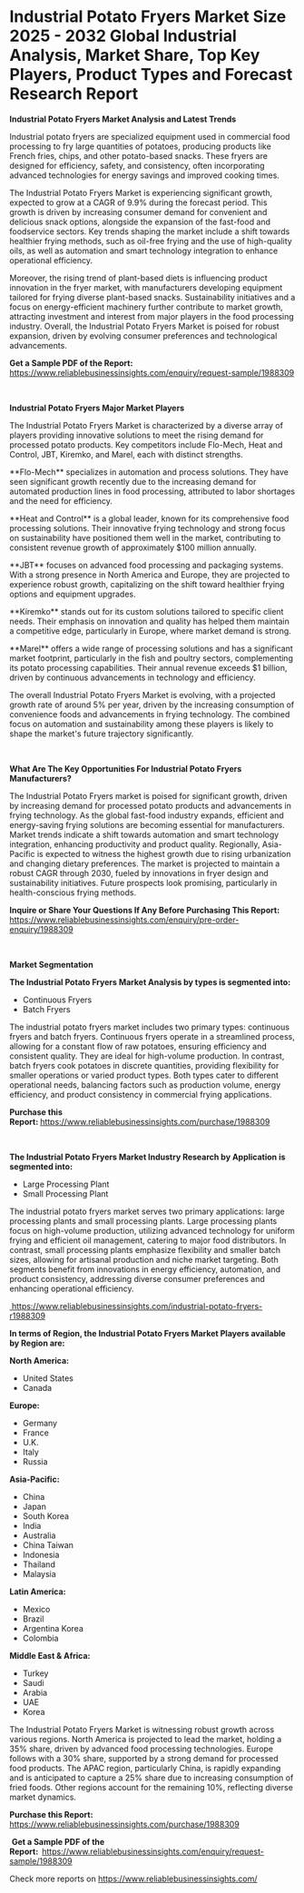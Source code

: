 <p><h1>Industrial Potato Fryers Market Size 2025 - 2032 Global Industrial Analysis, Market Share, Top Key Players, Product Types and Forecast Research Report</h1></p><p><strong>Industrial Potato Fryers Market Analysis and Latest Trends</strong></p>
<p><p>Industrial potato fryers are specialized equipment used in commercial food processing to fry large quantities of potatoes, producing products like French fries, chips, and other potato-based snacks. These fryers are designed for efficiency, safety, and consistency, often incorporating advanced technologies for energy savings and improved cooking times.</p><p>The Industrial Potato Fryers Market is experiencing significant growth, expected to grow at a CAGR of 9.9% during the forecast period. This growth is driven by increasing consumer demand for convenient and delicious snack options, alongside the expansion of the fast-food and foodservice sectors. Key trends shaping the market include a shift towards healthier frying methods, such as oil-free frying and the use of high-quality oils, as well as automation and smart technology integration to enhance operational efficiency.</p><p>Moreover, the rising trend of plant-based diets is influencing product innovation in the fryer market, with manufacturers developing equipment tailored for frying diverse plant-based snacks. Sustainability initiatives and a focus on energy-efficient machinery further contribute to market growth, attracting investment and interest from major players in the food processing industry. Overall, the Industrial Potato Fryers Market is poised for robust expansion, driven by evolving consumer preferences and technological advancements.</p></p>
<p><strong>Get a Sample PDF of the Report:&nbsp;</strong> <a href="https://www.reliablebusinessinsights.com/enquiry/request-sample/1988309?utm_campaign=2748&utm_medium=2&utm_source=Github&utm_content=ia&utm_term=02032025&utm_id=industrial-potato-fryers">https://www.reliablebusinessinsights.com/enquiry/request-sample/1988309</a></p>
<p>&nbsp;</p>
<p><strong>Industrial Potato Fryers Major Market Players</strong></p>
<p><p>The Industrial Potato Fryers Market is characterized by a diverse array of players providing innovative solutions to meet the rising demand for processed potato products. Key competitors include Flo-Mech, Heat and Control, JBT, Kiremko, and Marel, each with distinct strengths.</p><p>**Flo-Mech** specializes in automation and process solutions. They have seen significant growth recently due to the increasing demand for automated production lines in food processing, attributed to labor shortages and the need for efficiency.</p><p>**Heat and Control** is a global leader, known for its comprehensive food processing solutions. Their innovative frying technology and strong focus on sustainability have positioned them well in the market, contributing to consistent revenue growth of approximately $100 million annually.</p><p>**JBT** focuses on advanced food processing and packaging systems. With a strong presence in North America and Europe, they are projected to experience robust growth, capitalizing on the shift toward healthier frying options and equipment upgrades.</p><p>**Kiremko** stands out for its custom solutions tailored to specific client needs. Their emphasis on innovation and quality has helped them maintain a competitive edge, particularly in Europe, where market demand is strong.</p><p>**Marel** offers a wide range of processing solutions and has a significant market footprint, particularly in the fish and poultry sectors, complementing its potato processing capabilities. Their annual revenue exceeds $1 billion, driven by continuous advancements in technology and efficiency.</p><p>The overall Industrial Potato Fryers Market is evolving, with a projected growth rate of around 5% per year, driven by the increasing consumption of convenience foods and advancements in frying technology. The combined focus on automation and sustainability among these players is likely to shape the market's future trajectory significantly.</p></p>
<p>&nbsp;</p>
<p><strong>What Are The Key Opportunities For Industrial Potato Fryers Manufacturers?</strong></p>
<p><p>The Industrial Potato Fryers market is poised for significant growth, driven by increasing demand for processed potato products and advancements in frying technology. As the global fast-food industry expands, efficient and energy-saving frying solutions are becoming essential for manufacturers. Market trends indicate a shift towards automation and smart technology integration, enhancing productivity and product quality. Regionally, Asia-Pacific is expected to witness the highest growth due to rising urbanization and changing dietary preferences. The market is projected to maintain a robust CAGR through 2030, fueled by innovations in fryer design and sustainability initiatives. Future prospects look promising, particularly in health-conscious frying methods.</p></p>
<p><strong>Inquire or Share Your Questions If Any Before Purchasing This Report:</strong> <a href="https://www.reliablebusinessinsights.com/enquiry/pre-order-enquiry/1988309?utm_campaign=2748&utm_medium=2&utm_source=Github&utm_content=ia&utm_term=02032025&utm_id=industrial-potato-fryers">https://www.reliablebusinessinsights.com/enquiry/pre-order-enquiry/1988309</a></p>
<p>&nbsp;</p>
<p><strong>Market Segmentation</strong></p>
<p><strong>The Industrial Potato Fryers Market Analysis by types is segmented into:</strong></p>
<p><ul><li>Continuous Fryers</li><li>Batch Fryers</li></ul></p>
<p><p>The industrial potato fryers market includes two primary types: continuous fryers and batch fryers. Continuous fryers operate in a streamlined process, allowing for a constant flow of raw potatoes, ensuring efficiency and consistent quality. They are ideal for high-volume production. In contrast, batch fryers cook potatoes in discrete quantities, providing flexibility for smaller operations or varied product types. Both types cater to different operational needs, balancing factors such as production volume, energy efficiency, and product consistency in commercial frying applications.</p></p>
<p><strong>Purchase this Report:&nbsp;</strong><a href="https://www.reliablebusinessinsights.com/purchase/1988309?utm_campaign=2748&utm_medium=2&utm_source=Github&utm_content=ia&utm_term=02032025&utm_id=industrial-potato-fryers">https://www.reliablebusinessinsights.com/purchase/1988309</a></p>
<p>&nbsp;</p>
<p><strong>The Industrial Potato Fryers Market Industry Research by Application is segmented into:</strong></p>
<p><ul><li>Large Processing Plant</li><li>Small Processing Plant</li></ul></p>
<p><p>The industrial potato fryers market serves two primary applications: large processing plants and small processing plants. Large processing plants focus on high-volume production, utilizing advanced technology for uniform frying and efficient oil management, catering to major food distributors. In contrast, small processing plants emphasize flexibility and smaller batch sizes, allowing for artisanal production and niche market targeting. Both segments benefit from innovations in energy efficiency, automation, and product consistency, addressing diverse consumer preferences and enhancing operational efficiency.</p></p>
<p><a href="https://www.reliablebusinessinsights.com/industrial-potato-fryers-r1988309?utm_campaign=2748&utm_medium=2&utm_source=Github&utm_content=ia&utm_term=02032025&utm_id=industrial-potato-fryers">&nbsp;https://www.reliablebusinessinsights.com/industrial-potato-fryers-r1988309</a></p>
<p><strong>In terms of Region, the Industrial Potato Fryers Market Players available by Region are:</strong></p>
<p>
    <p> <strong> North America: </strong>
        <ul>
            <li>United States</li>
            <li>Canada</li>
        </ul>
        </p> 
    <p> <strong> Europe: </strong>
        <ul>
            <li>Germany</li>
            <li>France</li>
            <li>U.K.</li>
            <li>Italy</li>
            <li>Russia</li>
        </ul>
        </p> 
    <p> <strong> Asia-Pacific: </strong>
        <ul>
            <li>China</li>
            <li>Japan</li>
            <li>South Korea</li>
            <li>India</li>
            <li>Australia</li>
            <li>China Taiwan</li>
            <li>Indonesia</li>
            <li>Thailand</li>
            <li>Malaysia</li>
        </ul>
        </p> 
    <p> <strong> Latin America: </strong>
        <ul>
            <li>Mexico</li>
            <li>Brazil</li>
            <li>Argentina Korea</li>
            <li>Colombia</li>
        </ul>
        </p> 
    <p> <strong> Middle East & Africa: </strong>
        <ul>
            <li>Turkey</li>
            <li>Saudi</li>
            <li>Arabia</li>
            <li>UAE</li>
            <li>Korea</li>
        </ul>
    </p>
    </p>
<p><p>The Industrial Potato Fryers Market is witnessing robust growth across various regions. North America is projected to lead the market, holding a 35% share, driven by advanced food processing technologies. Europe follows with a 30% share, supported by a strong demand for processed food products. The APAC region, particularly China, is rapidly expanding and is anticipated to capture a 25% share due to increasing consumption of fried foods. Other regions account for the remaining 10%, reflecting diverse market dynamics.</p></p>
<p><strong>Purchase this Report: </strong><a href="https://www.reliablebusinessinsights.com/purchase/1988309?utm_campaign=2748&utm_medium=2&utm_source=Github&utm_content=ia&utm_term=02032025&utm_id=industrial-potato-fryers">https://www.reliablebusinessinsights.com/purchase/1988309</a></p>
<p>&nbsp;<strong>Get a Sample PDF of the Report:&nbsp;&nbsp;</strong><a href="https://www.reliablebusinessinsights.com/enquiry/request-sample/1988309?utm_campaign=2748&utm_medium=2&utm_source=Github&utm_content=ia&utm_term=02032025&utm_id=industrial-potato-fryers">https://www.reliablebusinessinsights.com/enquiry/request-sample/1988309</a></p>
<p><strong></strong></p>
<p>Check more reports on <a href="https://www.reliablebusinessinsights.com/?utm_campaign=2748&utm_medium=2&utm_source=Github&utm_content=ia&utm_term=02032025&utm_id=industrial-potato-fryers">https://www.reliablebusinessinsights.com/</a></p>